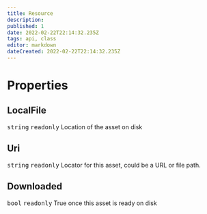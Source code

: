 ```yaml
---
title: Resource
description: 
published: 1
date: 2022-02-22T22:14:32.235Z
tags: api, class
editor: markdown
dateCreated: 2022-02-22T22:14:32.235Z
---
```


# Properties
## LocalFile
<kbd>string</kbd> <kbd>readonly</kbd> Location of the asset on disk
## Uri
<kbd>string</kbd> <kbd>readonly</kbd> Locator for this asset, could be a URL or file path.
## Downloaded
<kbd>bool</kbd> <kbd>readonly</kbd> True once this asset is ready on disk
